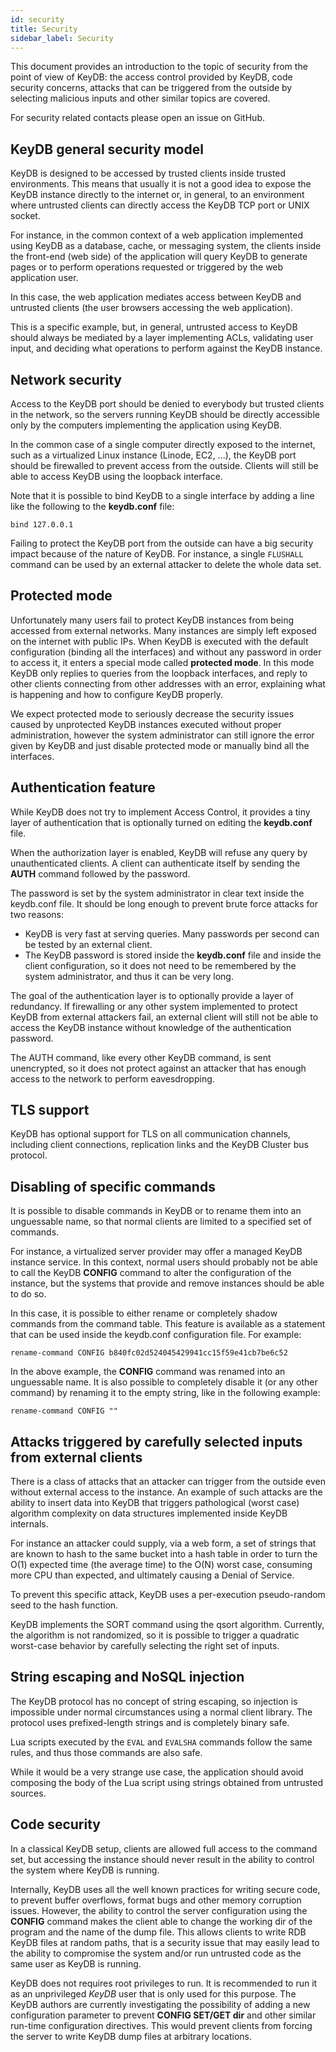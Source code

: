 ```yaml
---
id: security
title: Security
sidebar_label: Security
---
```


This document provides an introduction to the topic of security from the point of
view of KeyDB: the access control provided by KeyDB, code security concerns,
attacks that can be triggered from the outside by selecting malicious inputs and
other similar topics are covered.

For security related contacts please open an issue on GitHub.

KeyDB general security model
----

KeyDB is designed to be accessed by trusted clients inside trusted environments.
This means that usually it is not a good idea to expose the KeyDB instance
directly to the internet or, in general, to an environment where untrusted
clients can directly access the KeyDB TCP port or UNIX socket.

For instance, in the common context of a web application implemented using KeyDB
as a database, cache, or messaging system, the clients inside the front-end
(web side) of the application will query KeyDB to generate pages or
to perform operations requested or triggered by the web application user.

In this case, the web application mediates access between KeyDB and
untrusted clients (the user browsers accessing the web application).

This is a specific example, but, in general, untrusted access to KeyDB should
always be mediated by a layer implementing ACLs, validating user input,
and deciding what operations to perform against the KeyDB instance.

Network security
---

Access to the KeyDB port should be denied to everybody but trusted clients
in the network, so the servers running KeyDB should be directly accessible
only by the computers implementing the application using KeyDB.

In the common case of a single computer directly exposed to the internet, such
as a virtualized Linux instance (Linode, EC2, ...), the KeyDB port should be
firewalled to prevent access from the outside. Clients will still be able to
access KeyDB using the loopback interface.

Note that it is possible to bind KeyDB to a single interface by adding a line
like the following to the **keydb.conf** file:

    bind 127.0.0.1

Failing to protect the KeyDB port from the outside can have a big security
impact because of the nature of KeyDB. For instance, a single `FLUSHALL` command can be used by an external attacker to delete the whole data set.

Protected mode
---

Unfortunately many users fail to protect KeyDB instances from being accessed
from external networks. Many instances are simply left exposed on the
internet with public IPs. When KeyDB is
executed with the default configuration (binding all the interfaces) and
without any password in order to access it, it enters a special mode called
**protected mode**. In this mode KeyDB only replies to queries from the
loopback interfaces, and reply to other clients connecting from other
addresses with an error, explaining what is happening and how to configure
KeyDB properly.

We expect protected mode to seriously decrease the security issues caused
by unprotected KeyDB instances executed without proper administration, however
the system administrator can still ignore the error given by KeyDB and
just disable protected mode or manually bind all the interfaces.

Authentication feature
---

While KeyDB does not try to implement Access Control, it provides
a tiny layer of authentication that is optionally turned on editing the
**keydb.conf** file.

When the authorization layer is enabled, KeyDB will refuse any query by
unauthenticated clients. A client can authenticate itself by sending the
**AUTH** command followed by the password.

The password is set by the system administrator in clear text inside the
keydb.conf file. It should be long enough to prevent brute force attacks
for two reasons:

* KeyDB is very fast at serving queries. Many passwords per second can be tested by an external client.
* The KeyDB password is stored inside the **keydb.conf** file and inside the client configuration, so it does not need to be remembered by the system administrator, and thus it can be very long.

The goal of the authentication layer is to optionally provide a layer of
redundancy. If firewalling or any other system implemented to protect KeyDB
from external attackers fail, an external client will still not be able to
access the KeyDB instance without knowledge of the authentication password.

The AUTH command, like every other KeyDB command, is sent unencrypted, so it
does not protect against an attacker that has enough access to the network to
perform eavesdropping.

TLS support
---

KeyDB has optional support for TLS on all communication channels, including
client connections, replication links and the KeyDB Cluster bus protocol.

Disabling of specific commands
---

It is possible to disable commands in KeyDB or to rename them into an unguessable
name, so that normal clients are limited to a specified set of commands.

For instance, a virtualized server provider may offer a managed KeyDB instance
service. In this context, normal users should probably not be able to
call the KeyDB **CONFIG** command to alter the configuration of the instance,
but the systems that provide and remove instances should be able to do so.

In this case, it is possible to either rename or completely shadow commands from
the command table. This feature is available as a statement that can be used
inside the keydb.conf configuration file. For example:

    rename-command CONFIG b840fc02d524045429941cc15f59e41cb7be6c52

In the above example, the **CONFIG** command was renamed into an unguessable name.  It is also possible to completely disable it (or any other command) by renaming it to the empty string, like in the following example:

    rename-command CONFIG ""

Attacks triggered by carefully selected inputs from external clients
---

There is a class of attacks that an attacker can trigger from the outside even
without external access to the instance. An example of such attacks are
the ability to insert data into KeyDB that triggers pathological (worst case)
algorithm complexity on data structures implemented inside KeyDB internals.

For instance an attacker could supply, via a web form, a set of strings that
are known to hash to the same bucket into a hash table in order to turn the
O(1) expected time (the average time) to the O(N) worst case, consuming more
CPU than expected, and ultimately causing a Denial of Service.

To prevent this specific attack, KeyDB uses a per-execution pseudo-random
seed to the hash function.

KeyDB implements the SORT command using the qsort algorithm. Currently,
the algorithm is not randomized, so it is possible to trigger a quadratic
worst-case behavior by carefully selecting the right set of inputs.

String escaping and NoSQL injection
---

The KeyDB protocol has no concept of string escaping, so injection
is impossible under normal circumstances using a normal client library.
The protocol uses prefixed-length strings and is completely binary safe.

Lua scripts executed by the `EVAL` and `EVALSHA` commands follow the
same rules, and thus those commands are also safe.

While it would be a very strange use case, the application should avoid composing the body of the Lua script using strings obtained from untrusted sources.

Code security
---

In a classical KeyDB setup, clients are allowed full access to the command set,
but accessing the instance should never result in the ability to control the
system where KeyDB is running.

Internally, KeyDB uses all the well known practices for writing secure code, to
prevent buffer overflows, format bugs and other memory corruption issues.
However, the ability to control the server configuration using the **CONFIG**
command makes the client able to change the working dir of the program and
the name of the dump file. This allows clients to write RDB KeyDB files
at random paths, that is a security issue that may easily lead to the ability to compromise the system and/or run untrusted code as the same user as KeyDB is running.

KeyDB does not requires root privileges to run. It is recommended to
run it as an unprivileged *KeyDB* user that is only used for this purpose.
The KeyDB authors are currently investigating the possibility of adding a new
configuration parameter to prevent **CONFIG SET/GET dir** and other similar run-time configuration directives. This would prevent clients from forcing the server to write KeyDB dump files at arbitrary locations.
